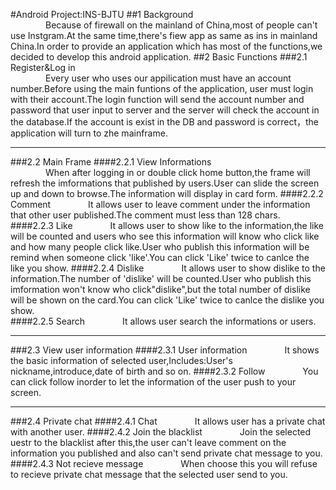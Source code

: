#Android Project:INS-BJTU
##1 Background  
&emsp;&emsp;&emsp;&emsp;Because of firewall on the mainland of China,most of people can't use Instgram.At the same time,there's fiew app as same as ins in mainland China.In order to provide an application which has most of the functions,we decided to develop this android application.
##2 Basic Functions 
###2.1 Register&Log in  
&emsp;&emsp;&emsp;&emsp;Every user who uses our appilication must have an account number.Before using the main funtions of the application, user must login with their account.The login function will send the account number and password that user input to server and the server will check the account in the database.If the account is exist in the DB and password is correct，the application will turn to zhe mainframe.
***
###2.2 Main Frame
####2.2.1 View Informations  
&emsp;&emsp;&emsp;&emsp;When after logging in or double click home button,the frame will refresh the imformations that published by users.User can slide the screen up and down to browse.The information will display in card form.
####2.2.2 Comment
&emsp;&emsp;&emsp;&emsp;It allows user to leave comment under the information that other user published.The comment must less than 128 chars.
####2.2.3 Like
&emsp;&emsp;&emsp;&emsp;It allows user to show like to the information,the like will be counted and users who see this information will know who click like and how many people click like.User who publish this information will be remind when someone click 'like'.You can click 'Like' twice to canlce the like you show.
####2.2.4 Dislike
&emsp;&emsp;&emsp;&emsp;It allows user to show dislike to the information.The number of 'dislike' will be counted.User who publish this imformation won't know who click"dislike",but the total number of dislike will be shown on the card.You can click 'Like' twice to canlce the dislike you show.  
####2.2.5 Search
&emsp;&emsp;&emsp;&emsp;It allows user search the informations or users.

---
###2.3 View user information
####2.3.1 User information
&emsp;&emsp;&emsp;&emsp;It shows the basic information of selected user,Includes:User's nickname,introduce,date of birth and so on.
####2.3.2 Follow
&emsp;&emsp;&emsp;&emsp;You can click follow inorder to let the information of the user push to your screen.

---
###2.4 Private chat
####2.4.1 Chat
&emsp;&emsp;&emsp;&emsp;It allows user has a private chat with another user.
####2.4.2 Join the blacklist
&emsp;&emsp;&emsp;&emsp;Join the selected uestr to the blacklist after this,the user can't leave comment on the information you published and also can't send private chat message to you.
####2.4.3	 Not recieve message
&emsp;&emsp;&emsp;&emsp;When choose this you will refuse to recieve private chat message that the selected user send to you.